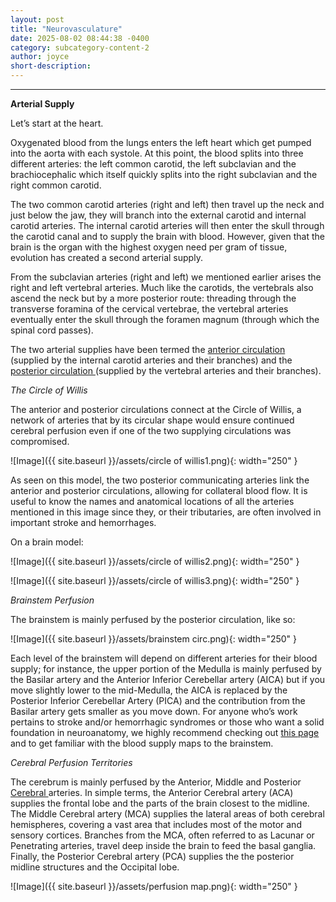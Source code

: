 ```yaml
---
layout: post
title: "Neurovasculature"
date: 2025-08-02 08:44:38 -0400
category: subcategory-content-2
author: joyce
short-description: 
---
```


-----
<b> Arterial Supply </b>

Let’s start at the heart. 

Oxygenated blood from the lungs enters the left heart which get pumped into the aorta with each systole. 
At this point, the blood splits into three different arteries: the left common carotid, the left subclavian and the brachiocephalic which itself quickly splits into the right subclavian and the right common carotid.


The two common carotid arteries (right and left) then travel up the neck and just below the jaw, they will branch into the external carotid and internal carotid arteries. 
The internal carotid arteries will then enter the skull through the carotid canal and to supply the brain with blood.
However, given that the brain is the organ with the highest oxygen need per gram of tissue, evolution has created a second arterial supply.


From the subclavian arteries (right and left) we mentioned earlier arises the right and left vertebral arteries. 
Much like the carotids, the vertebrals also ascend the neck but by a more posterior route: threading through the transverse foramina of the cervical vertebrae, the vertebral arteries eventually enter the skull through the foramen magnum (through which the spinal cord passes).  


The two arterial supplies have been termed the <u> anterior circulation </u> (supplied by the internal carotid arteries and their branches) and the <u> posterior circulation </u> (supplied by the vertebral arteries and their branches).


<i> The Circle of Willis </i>

The anterior and posterior circulations connect at the Circle of Willis, a network of arteries that by its circular shape would ensure continued cerebral perfusion even if one of the two supplying circulations was compromised. 

![Image]({{ site.baseurl }}/assets/circle of willis1.png){: width="250" }

As seen on this model, the two posterior communicating arteries link the anterior and posterior circulations, allowing for collateral blood flow.
It is useful to know the names and anatomical locations of all the arteries mentioned in this image since they, or their tributaries, are often involved in important stroke and hemorrhages. 

On a brain model:

![Image]({{ site.baseurl }}/assets/circle of willis2.png){: width="250" }

![Image]({{ site.baseurl }}/assets/circle of willis3.png){: width="250" }

<i> Brainstem Perfusion </i>

The brainstem is mainly perfused by the posterior circulation, like so:

![Image]({{ site.baseurl }}/assets/brainstem circ.png){: width="250" }

Each level of the brainstem will depend on different arteries for their blood supply; for instance, the upper portion of the Medulla is mainly perfused by the Basilar artery and the Anterior Inferior Cerebellar artery (AICA) but if you move slightly lower to the mid-Medulla, the AICA is replaced by the Posterior Inferior Cerebellar Artery (PICA) and the contribution from the Basilar artery gets smaller as you move down.
For anyone who’s work pertains to stroke and/or hemorrhagic syndromes or those who want a solid foundation in neuroanatomy, we highly recommend checking out <a href="https://radiopaedia.org/cases/brainstem-arterial-territories-diagrams">this page</a> and to get familiar with the blood supply maps to the brainstem.


<i> Cerebral Perfusion Territories </i>

The cerebrum is mainly perfused by the Anterior, Middle and Posterior <u> Cerebral </u> arteries. 
In simple terms, the Anterior Cerebral artery (ACA) supplies the frontal lobe and the parts of the brain closest to the midline. 
The Middle Cerebral artery (MCA) supplies the lateral areas of both cerebral hemispheres, covering a vast area that includes most of the motor and sensory cortices. 
Branches from the MCA, often referred to as Lacunar or Penetrating arteries, travel deep inside the brain to feed the basal ganglia. 
Finally, the Posterior Cerebral artery (PCA) supplies the the posterior midline structures and the Occipital lobe.

![Image]({{ site.baseurl }}/assets/perfusion map.png){: width="250" }


